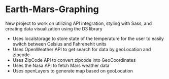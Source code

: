 # Earth-Mars-Graphing

New project to work on utilizing API integration, styling with Sass, and creating data visualization using the D3 library

- Uses localstorage to store state of the temperature for the user to easily switch between Celsius and Fahrenehit units
- Uses OpenWeather API to get search for data by geoLocation and zipcode
- Uses ZipCode API to convert zipcode into GeoCoordinates
- Uses the Nasa API to fetch Mars weather data
- Uses openLayers to generate map based on geoLocation
